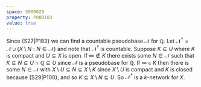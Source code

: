 ```yaml
---
space: S000029
property: P000183
value: true
---
```


Since {S27|P183} we can find a countable pseudobase $\mathcal{N}$ for $\mathbb{Q}$. Let $\mathcal{N}^\ast = \mathcal{N}\cup \{X\setminus N: N\in\mathcal{N}\}$ and note that $\mathcal{N}^\ast$ is countable. Suppose $K\subseteq U$ where $K$ is compact and $U\subseteq X$ is open. If $\infty\notin K$ there exists some $N\in\mathcal{N}$ such that $K\subseteq N\subseteq U\cap \mathbb{Q}\subseteq U$ since $\mathcal{N}$ is a pseudobase for $\mathbb{Q}$. If $\infty\in K$ then there is some $N\in\mathcal{N}$ with $X\setminus U\subseteq N\subseteq X\setminus K$ since $X\setminus U$ is compact and $K$ is closed because {S29|P100}, and so $K\subseteq X\setminus N\subseteq U$. So $\mathcal{N}^\ast$ is a $k$-network for $X$.
